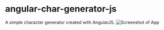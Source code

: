# angular-char-generator-js
A simple character generator created with AngularJS.
![Screenshot of App](https://cloud.githubusercontent.com/assets/2736136/21624196/56c3a372-d206-11e6-9b3e-eadc888b579e.png)
